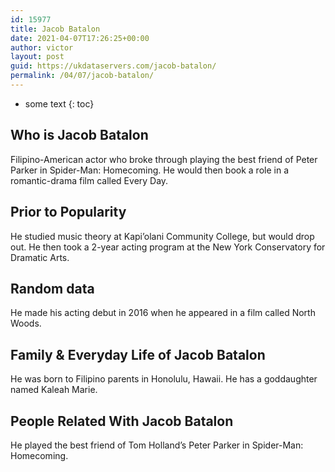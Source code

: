 ```yaml
---
id: 15977
title: Jacob Batalon
date: 2021-04-07T17:26:25+00:00
author: victor
layout: post
guid: https://ukdataservers.com/jacob-batalon/
permalink: /04/07/jacob-batalon/
---
```


* some text
{: toc}


## Who is Jacob Batalon



Filipino-American actor who broke through playing the best friend of Peter Parker in Spider-Man: Homecoming. He would then book a role in a romantic-drama film called Every Day. 

                
                
                
## Prior to Popularity



He studied music theory at Kapi&#8217;olani Community College, but would drop out. He then took a 2-year acting program at the New York Conservatory for Dramatic Arts. 

                
                
                
## Random data



He made his acting debut in 2016 when he appeared in a film called North Woods. 

                
                
                
## Family & Everyday Life of Jacob Batalon



He was born to Filipino parents in Honolulu, Hawaii. He has a goddaughter named Kaleah Marie.

                
                
                
## People Related With Jacob Batalon



He played the best friend of Tom Holland&#8217;s Peter Parker in Spider-Man: Homecoming.

                
              
            
          
          
          